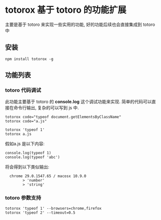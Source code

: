 
# totorox 基于 totoro 的功能扩展
主要是基于 totoro 来实现一些实用的功能, 好的功能后续也会直接集成到 totoro 中

## 安装

```
npm install totorox -g
```

## 功能列表

### totoro 代码调试
此功能主要基于 totoro 的 **console.log** 这个调试功能来实现. 简单的代码可以直接在命令行输出,
复杂的可以写到 js 中. 
```
totorox code="typeof document.getElementsByClassName"
totorox code="a.js"

totorox 'typeof 1'
totorox a.js

```

假如a.js 是以下内容:


```
console.log(typeof 1)
console.log(typeof 'abc')
```

将会得到以下类似输出:

```
  chrome 29.0.1547.65 / macosx 10.9.0
        > 'number'
        > 'string'
```

### totoro 参数支持
```
totorox 'typeof 1' --browsers=chrome,firefox
totorox 'typeof 2' --timeout=0.5
```

